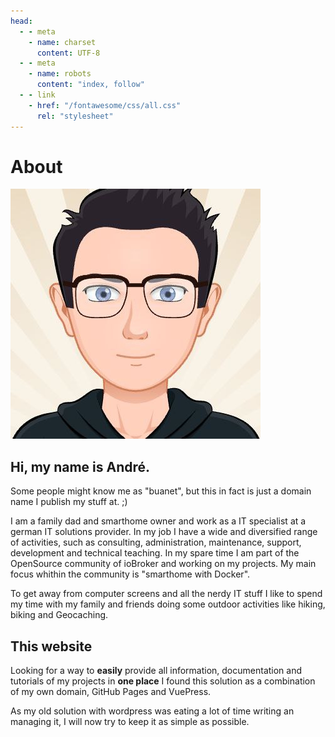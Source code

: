 ```yaml
---
head:
  - - meta
    - name: charset
      content: UTF‑8
  - - meta
    - name: robots
      content: "index, follow"
  - - link
    - href: "/fontawesome/css/all.css"
      rel: "stylesheet"
---
```


# About

<div id="profile_pic">
<img src="/images/profile.jpg" />
</div>

## Hi, my name is André.

Some people might know me as "buanet", but this in fact is just a domain name I publish my stuff at. ;)

I am a family dad and smarthome owner and work as a IT specialist at a german IT solutions provider. In my job I have a wide and diversified range of activities, such as consulting, administration, maintenance, support, development and technical teaching. In my spare time I am part of the OpenSource community of ioBroker and working on my projects. My main focus whithin the community is "smarthome with Docker". 

To get away from computer screens and all the nerdy IT stuff I like to spend my time with my family and friends doing some outdoor activities like hiking, biking and Geocaching. 

## This website

Looking for a way to **easily** provide all information, documentation and tutorials of my projects in **one place** I found this solution as a combination of my own domain, GitHub Pages and VuePress.

As my old solution with wordpress was eating a lot of time writing an managing it, I will now try to keep it as simple as possible. 
